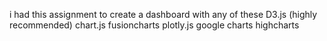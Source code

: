 i had this assignment to create a dashboard with any of these
D3.js (highly recommended) 
chart.js
fusioncharts
plotly.js
google charts
highcharts
